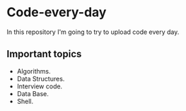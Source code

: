 # Code-every-day

In this repository I'm going to try to upload code every day.
 

## Important topics

- Algorithms. 
- Data Structures.
- Interview code.
- Data Base.
- Shell.
